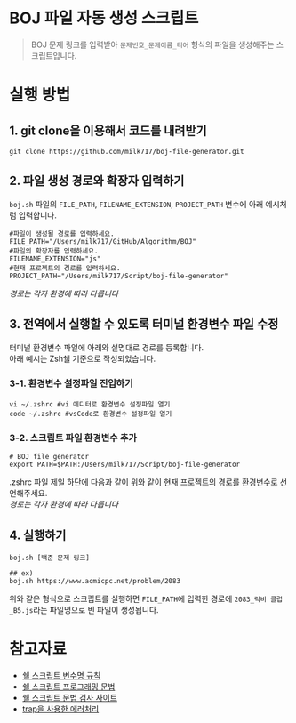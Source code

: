 # BOJ 파일 자동 생성 스크립트
> BOJ 문제 링크를 입력받아 `문제번호_문제이름_티어` 형식의 파일을 생성해주는 스크립트입니다. 
# 실행 방법
## 1. git clone을 이용해서 코드를 내려받기
```shell
git clone https://github.com/milk717/boj-file-generator.git
```
## 2. 파일 생성 경로와 확장자 입력하기
`boj.sh` 파일의 `FILE_PATH`, `FILENAME_EXTENSION`, `PROJECT_PATH` 변수에
아래 예시처럼 입력합니다.
```shell
#파일이 생성될 경로를 입력하세요.
FILE_PATH="/Users/milk717/GitHub/Algorithm/BOJ"
#파일의 확장자를 입력하세요.
FILENAME_EXTENSION="js"
#현재 프로젝트의 경로를 입력하세요.
PROJECT_PATH="/Users/milk717/Script/boj-file-generator"
```
_경로는 각자 환경에 따라 다릅니다_
## 3. 전역에서 실행할 수 있도록 터미널 환경변수 파일 수정
터미널 환경변수 파일에 아래와 설명대로 경로를 등록합니다.  
아래 예시는 Zsh쉘 기준으로 작성되었습니다.
### 3-1. 환경변수 설정파일 진입하기
```shell
vi ~/.zshrc #vi 에디터로 환경변수 설정파일 열기
code ~/.zshrc #vsCode로 환경변수 설정파일 열기
```
### 3-2. 스크립트 파일 환경변수 추가
```shell
# BOJ file generator
export PATH=$PATH:/Users/milk717/Script/boj-file-generator
```
.zshrc 파일 제일 하단에 다음과 같이 위와 같이 현재 프로젝트의 경로를 환경변수로
선언해주세요.  
_경로는 각자 환경에 따라 다릅니다_
## 4. 실행하기
```shell
boj.sh [백준 문제 링크]

## ex)
boj.sh https://www.acmicpc.net/problem/2083
```
위와 같은 형식으로 스크립트를 실행하면 `FILE_PATH`에 입력한 경로에
`2083_럭비 클럽_B5.js`라는 파일명으로 빈 파일이 생성됩니다. 
# 참고자료
- [쉘 스크립트 변수명 규칙](https://chanchan-father.tistory.com/802)  
- [쉘 스크립트 프로그래밍 문법](https://inpa.tistory.com/entry/LINUX-%EC%89%98-%ED%94%84%EB%A1%9C%EA%B7%B8%EB%9E%98%EB%B0%8D-%ED%95%B5%EC%8B%AC-%EB%AC%B8%EB%B2%95-%EC%B4%9D%EC%A0%95%EB%A6%AC)
- [쉘 스크립트 문법 검사 사이트](https://www.shellcheck.net/)
- [trap을 사용한 에러처리](https://medium.com/@dirk.avery/the-bash-trap-trap-ce6083f36700)
